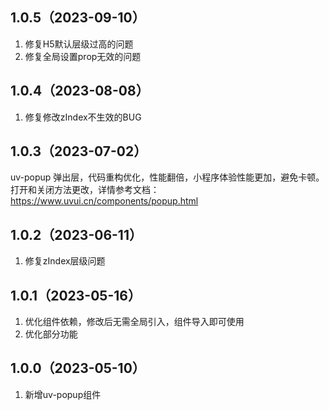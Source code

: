 ## 1.0.5（2023-09-10）
1. 修复H5默认层级过高的问题
2. 修复全局设置prop无效的问题
## 1.0.4（2023-08-08）
1. 修复修改zIndex不生效的BUG
## 1.0.3（2023-07-02）
uv-popup  弹出层，代码重构优化，性能翻倍，小程序体验性能更加，避免卡顿。打开和关闭方法更改，详情参考文档：https://www.uvui.cn/components/popup.html
## 1.0.2（2023-06-11）
1. 修复zIndex层级问题
## 1.0.1（2023-05-16）
1. 优化组件依赖，修改后无需全局引入，组件导入即可使用
2. 优化部分功能
## 1.0.0（2023-05-10）
1. 新增uv-popup组件
